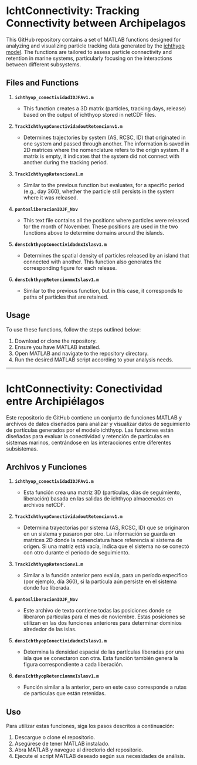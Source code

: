 # **IchtConnectivity:** Tracking Connectivity between Archipelagos

This GitHub repository contains a set of MATLAB functions designed for analyzing and visualizing particle tracking data generated by the [ichthyop model](https://ichthyop.org/). The functions are tailored to assess particle connectivity and retention in marine systems, particularly focusing on the interactions between different subsystems.

## Files and Functions

1. **`ichthyop_conectividadIDJFAv1.m`**

    - This function creates a 3D matrix (particles, tracking days, release) based on the output of ichthyop stored in netCDF files.

2. **`TrackIchthyopConectividadoutRetencionv1.m`**

    - Determines trajectories by system (AS, RCSC, ID) that originated in one system and passed through another. The information is saved in 2D matrices where the nomenclature refers to the origin system. If a matrix is empty, it indicates that the system did not connect with another during the tracking period.

3. **`TrackIchthyopRetencionv1.m`**

    - Similar to the previous function but evaluates, for a specific period (e.g., day 360), whether the particle still persists in the system where it was released.

4. **`puntosliberacionIDJF_Nov`**

    - This text file contains all the positions where particles were released for the month of November. These positions are used in the two functions above to determine domains around the islands.

5. **`densIchthyopConectividadmxIslasv1.m`**

    - Determines the spatial density of particles released by an island that connected with another. This function also generates the corresponding figure for each release.

6. **`densIchthyopRetencionmxIslasv1.m`**

    - Similar to the previous function, but in this case, it corresponds to paths of particles that are retained.

## Usage

To use these functions, follow the steps outlined below:

1. Download or clone the repository.
2. Ensure you have MATLAB installed.
3. Open MATLAB and navigate to the repository directory.
4. Run the desired MATLAB script according to your analysis needs.

---

# **IchtConnectivity:** Conectividad entre Archipiélagos

Este repositorio de GitHub contiene un conjunto de funciones MATLAB y archivos de datos diseñados para analizar y visualizar datos de seguimiento de partículas generados por el modelo ichthyop. Las funciones están diseñadas para evaluar la conectividad y retención de partículas en sistemas marinos, centrándose en las interacciones entre diferentes subsistemas.

## Archivos y Funciones

1. **`ichthyop_conectividadIDJFAv1.m`**

    - Esta función crea una matriz 3D (partículas, días de seguimiento, liberación) basada en las salidas de ichthyop almacenadas en archivos netCDF.

2. **`TrackIchthyopConectividadoutRetencionv1.m`**

    - Determina trayectorias por sistema (AS, RCSC, ID) que se originaron en un sistema y pasaron por otro. La información se guarda en matrices 2D donde la nomenclatura hace referencia al sistema de origen. Si una matriz está vacía, indica que el sistema no se conectó con otro durante el período de seguimiento.

3. **`TrackIchthyopRetencionv1.m`**

    - Similar a la función anterior pero evalúa, para un período específico (por ejemplo, día 360), si la partícula aún persiste en el sistema donde fue liberada.

4. **`puntosliberacionIDJF_Nov`**

    - Este archivo de texto contiene todas las posiciones donde se liberaron partículas para el mes de noviembre. Estas posiciones se utilizan en las dos funciones anteriores para determinar dominios alrededor de las islas.

5. **`densIchthyopConectividadmxIslasv1.m`**

    - Determina la densidad espacial de las partículas liberadas por una isla que se conectaron con otra. Esta función también genera la figura correspondiente a cada liberación.

6. **`densIchthyopRetencionmxIslasv1.m`**

    - Función similar a la anterior, pero en este caso corresponde a rutas de partículas que están retenidas.

## Uso

Para utilizar estas funciones, siga los pasos descritos a continuación:

1. Descargue o clone el repositorio.
2. Asegúrese de tener MATLAB instalado.
3. Abra MATLAB y navegue al directorio del repositorio.
4. Ejecute el script MATLAB deseado según sus necesidades de análisis.
